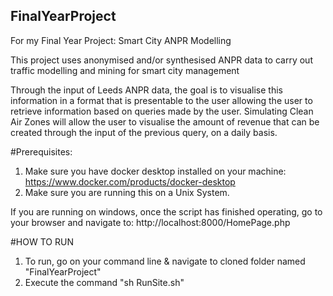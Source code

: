 ## FinalYearProject

For my Final Year Project: Smart City ANPR Modelling

This project uses anonymised and/or synthesised ANPR data to carry out traffic modelling and mining for smart city management

Through the input of Leeds ANPR data, the goal is to visualise this information in a format that is presentable to the user allowing the user to retrieve information based on queries made by the user. Simulating Clean Air Zones will allow the user to visualise the amount of revenue that can be created through the input of the previous query, on a daily basis. 

#Prerequisites:

1. Make sure you have docker desktop installed on your machine: https://www.docker.com/products/docker-desktop
2. Make sure you are running this on a Unix System. 

If you are running on windows, once the script has finished operating, go to your browser and navigate to: http://localhost:8000/HomePage.php

#HOW TO RUN

1. To run, go on your command line & navigate to cloned folder named "FinalYearProject"
2. Execute the command "sh RunSite.sh"
